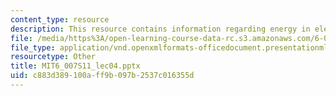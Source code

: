 ```yaml
---
content_type: resource
description: This resource contains information regarding energy in electrical systems.
file: /media/https%3A/open-learning-course-data-rc.s3.amazonaws.com/6-007-electromagnetic-energy-from-motors-to-lasers-spring-2011/c883d389100aff9b097b2537c016355d_MIT6_007S11_lec04.pptx
file_type: application/vnd.openxmlformats-officedocument.presentationml.presentation
resourcetype: Other
title: MIT6_007S11_lec04.pptx
uid: c883d389-100a-ff9b-097b-2537c016355d
---
```

